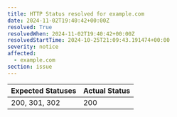 ```yaml
---
title: HTTP Status resolved for example.com
date: 2024-11-02T19:40:42+00:00Z
resolved: True
resolvedWhen: 2024-11-02T19:40:42+00:00Z
resolvedStartTime: 2024-10-25T21:09:43.191474+00:00
severity: notice
affected:
  - example.com
section: issue
---
```


| Expected Statuses | Actual Status  |
|-------------------|----------------|
| 200, 301, 302 | 200 |
